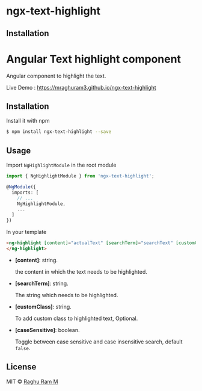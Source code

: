 # ngx-text-highlight

## Installation
Angular Text highlight component
====

Angular component to highlight the text.

Live Demo : https://mraghuram3.github.io/ngx-text-highlight


## Installation

Install it with npm

```bash
$ npm install ngx-text-highlight --save
```

## Usage

Import `NgHighlightModule` in the root module

```ts
import { NgHighlightModule } from 'ngx-text-highlight';

@NgModule({
  imports: [
    // ...
    NgHighlightModule,
    ...
  ]
})
```

In your template

```html
<ng-highlight [content]="actualText" [searchTerm]="searchText" [customClass]="'blue-highlight'" [caseSensitive]="true">
</ng-highlight>
```

- **[content]**: string.

  the content in which the text needs to be highlighted.

- **[searchTerm]**: string.

  The string which needs to be highlighted.

- **[customClass]**: string.

  To add custom class to highlighted text, Optional.

- **[caseSensitive]**: boolean.

  Toggle between case sensitive and case insensitive search,  default `false`.

## License

MIT © [Raghu Ram M](mailto:mraghuram3@gmail.com)